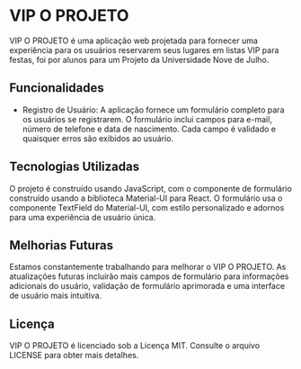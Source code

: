 # VIP O PROJETO

VIP O PROJETO é uma aplicação web projetada para fornecer uma experiência  para os usuários reservarem seus lugares em listas VIP para festas, foi por alunos para um Projeto da Universidade Nove de Julho.

## Funcionalidades
- Registro de Usuário: A aplicação fornece um formulário completo para os usuários se registrarem. O formulário inclui campos para e-mail, número de telefone e data de nascimento. Cada campo é validado e quaisquer erros são exibidos ao usuário.

## Tecnologias Utilizadas
O projeto é construído usando JavaScript, com o componente de formulário construído usando a biblioteca Material-UI para React. O formulário usa o componente TextField do Material-UI, com estilo personalizado e adornos para uma experiência de usuário única.

## Melhorias Futuras
Estamos constantemente trabalhando para melhorar o VIP O PROJETO. As atualizações futuras incluirão mais campos de formulário para informações adicionais do usuário, validação de formulário aprimorada e uma interface de usuário mais intuitiva.

## Licença
VIP O PROJETO é licenciado sob a Licença MIT. Consulte o arquivo LICENSE para obter mais detalhes.
